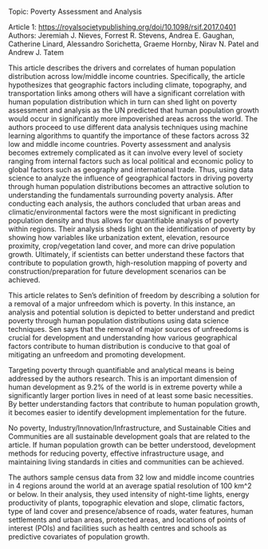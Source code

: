 Topic: Poverty Assessment and Analysis

Article 1: https://royalsocietypublishing.org/doi/10.1098/rsif.2017.0401
Authors: Jeremiah J. Nieves, Forrest R. Stevens, Andrea E. Gaughan, Catherine Linard, Alessandro Sorichetta, Graeme Hornby, Nirav N. Patel and Andrew J. Tatem
	
This article describes the drivers and correlates of human population distribution across low/middle income countries. Specifically, the article hypothesizes that geographic factors including climate, topography, and transportation links among others will have a significant correlation with human population distribution which in turn can shed light on poverty assessment and analysis as the UN predicted that human population growth would occur in significantly more impoverished areas across the world. The authors proceed to use different data analysis techniques using machine learning algorithms to quantify the importance of these factors across 32 low and middle income countries. Poverty assessment and analysis becomes extremely complicated as it can involve every level of society ranging from internal factors such as local political and economic policy to global factors such as geography and international trade. Thus, using data science to analyze the influence of geographical factors in driving poverty through human population distributions becomes an attractive solution to understanding the fundamentals surrounding poverty analysis. After conducting each analysis, the authors concluded that urban areas and climatic/environmental factors were the most significant in predicting population density and thus allows for quantifiable analysis of poverty within regions. Their analysis sheds light on the identification of poverty by showing how variables like urbanization extent, elevation, resource proximity, crop/vegetation land cover, and more can drive population growth. Ultimately, if scientists can better understand these factors that contribute to population growth, high-resolution mapping of poverty and construction/preparation for future development scenarios can be achieved. 

This article relates to Sen’s definition of freedom by describing a solution for a removal of a major unfreedom which is poverty. In this instance, an analysis and potential solution is depicted to better understand and predict poverty through human population distributions using data science techniques. Sen says that the removal of major sources of unfreedoms is crucial for development and understanding how various geographical factors contribute to human distribution is conducive to that goal of mitigating an unfreedom and promoting development. 

Targeting poverty through quantifiable and analytical means is being addressed by the authors research. This is an important dimension of human development as 9.2% of the world is in extreme poverty while a significantly larger portion lives in need of at least some basic necessities. By better understanding factors that contribute to human population growth, it becomes easier to identify development implementation for the future.

No poverty, Industry/Innovation/Infrastructure, and Sustainable Cities and Communities are all sustainable development goals that are related to the article. If human population growth can be better understood, development methods for reducing poverty, effective infrastructure usage, and maintaining living standards in cities and communities can be achieved. 

The authors sample census data from 32 low and middle income countries in 4 regions around the world at an average spatial resolution of 100 km^2 or below. In their analysis, they used intensity of night-time lights, energy productivity of plants, topographic elevation and slope, climatic factors, type of land cover and presence/absence of roads, water features, human settlements and urban areas, protected areas, and locations of points of interest (POIs) and facilities such as health centres and schools as predictive covariates of population growth. 
